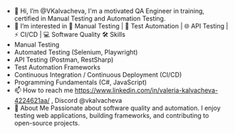 - 👋 Hi, I’m @VKalvacheva,
    I'm a motivated QA Engineer in training, certified in Manual Testing and Automation Testing. 
- 👀 I’m interested in 🧪 Manual Testing | 🤖 Test Automation | 🌐 API Testing | ⚡ CI/CD | 💻 Software Quality 
  🛠️ Skills
- Manual Testing  
- Automated Testing (Selenium, Playwright)  
- API Testing (Postman, RestSharp)  
- Test Automation Frameworks  
- Continuous Integration / Continuous Deployment (CI/CD)  
- Programming Fundamentals (C#, JavaScript)
- 📫 How to reach me https://www.linkedin.com/in/valeria-kalvacheva-4224621aa/ , Discord @vkalvacheva
- 📌 About Me
Passionate about software quality and automation. I enjoy testing web applications, building frameworks, and contributing to open-source projects.

<!---
VKalvacheva/VKalvacheva is a ✨ special ✨ repository because its `README.md` (this file) appears on your GitHub profile.
You can click the Preview link to take a look at your changes.
--->
